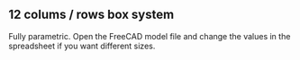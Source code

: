 ## 12 colums / rows box system

Fully parametric. Open the FreeCAD model file and change the values in the spreadsheet if you want different sizes.
